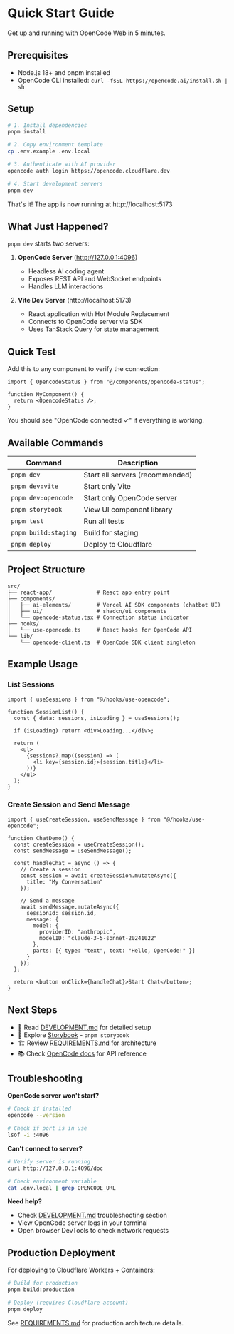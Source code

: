 # Quick Start Guide

Get up and running with OpenCode Web in 5 minutes.

## Prerequisites

- Node.js 18+ and pnpm installed
- OpenCode CLI installed: `curl -fsSL https://opencode.ai/install.sh | sh`

## Setup

```bash
# 1. Install dependencies
pnpm install

# 2. Copy environment template
cp .env.example .env.local

# 3. Authenticate with AI provider
opencode auth login https://opencode.cloudflare.dev

# 4. Start development servers
pnpm dev
```

That's it! The app is now running at http://localhost:5173

## What Just Happened?

`pnpm dev` starts two servers:

1. **OpenCode Server** (http://127.0.0.1:4096)
   - Headless AI coding agent
   - Exposes REST API and WebSocket endpoints
   - Handles LLM interactions

2. **Vite Dev Server** (http://localhost:5173)
   - React application with Hot Module Replacement
   - Connects to OpenCode server via SDK
   - Uses TanStack Query for state management

## Quick Test

Add this to any component to verify the connection:

```tsx
import { OpencodeStatus } from "@/components/opencode-status";

function MyComponent() {
  return <OpencodeStatus />;
}
```

You should see "OpenCode connected ✓" if everything is working.

## Available Commands

| Command | Description |
|---------|-------------|
| `pnpm dev` | Start all servers (recommended) |
| `pnpm dev:vite` | Start only Vite |
| `pnpm dev:opencode` | Start only OpenCode server |
| `pnpm storybook` | View UI component library |
| `pnpm test` | Run all tests |
| `pnpm build:staging` | Build for staging |
| `pnpm deploy` | Deploy to Cloudflare |

## Project Structure

```
src/
├── react-app/              # React app entry point
├── components/
│   ├── ai-elements/        # Vercel AI SDK components (chatbot UI)
│   ├── ui/                 # shadcn/ui components
│   └── opencode-status.tsx # Connection status indicator
├── hooks/
│   └── use-opencode.ts     # React hooks for OpenCode API
└── lib/
    └── opencode-client.ts  # OpenCode SDK client singleton
```

## Example Usage

### List Sessions

```tsx
import { useSessions } from "@/hooks/use-opencode";

function SessionList() {
  const { data: sessions, isLoading } = useSessions();

  if (isLoading) return <div>Loading...</div>;

  return (
    <ul>
      {sessions?.map((session) => (
        <li key={session.id}>{session.title}</li>
      ))}
    </ul>
  );
}
```

### Create Session and Send Message

```tsx
import { useCreateSession, useSendMessage } from "@/hooks/use-opencode";

function ChatDemo() {
  const createSession = useCreateSession();
  const sendMessage = useSendMessage();

  const handleChat = async () => {
    // Create a session
    const session = await createSession.mutateAsync({
      title: "My Conversation"
    });

    // Send a message
    await sendMessage.mutateAsync({
      sessionId: session.id,
      message: {
        model: {
          providerID: "anthropic",
          modelID: "claude-3-5-sonnet-20241022"
        },
        parts: [{ type: "text", text: "Hello, OpenCode!" }]
      }
    });
  };

  return <button onClick={handleChat}>Start Chat</button>;
}
```

## Next Steps

- 📖 Read [DEVELOPMENT.md](./DEVELOPMENT.md) for detailed setup
- 🎨 Explore [Storybook](http://localhost:6006) - `pnpm storybook`
- 🏗️ Review [REQUIREMENTS.md](./REQUIREMENTS.md) for architecture
- 📚 Check [OpenCode docs](https://opencode.ai/docs/) for API reference

## Troubleshooting

**OpenCode server won't start?**
```bash
# Check if installed
opencode --version

# Check if port is in use
lsof -i :4096
```

**Can't connect to server?**
```bash
# Verify server is running
curl http://127.0.0.1:4096/doc

# Check environment variable
cat .env.local | grep OPENCODE_URL
```

**Need help?**
- Check [DEVELOPMENT.md](./DEVELOPMENT.md) troubleshooting section
- View OpenCode server logs in your terminal
- Open browser DevTools to check network requests

## Production Deployment

For deploying to Cloudflare Workers + Containers:

```bash
# Build for production
pnpm build:production

# Deploy (requires Cloudflare account)
pnpm deploy
```

See [REQUIREMENTS.md](./REQUIREMENTS.md) for production architecture details.
